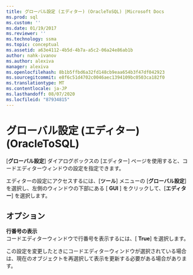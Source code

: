 ```yaml
---
title: グローバル設定 (エディター) (OracleToSQL) |Microsoft Docs
ms.prod: sql
ms.custom: ''
ms.date: 01/19/2017
ms.reviewer: ''
ms.technology: ssma
ms.topic: conceptual
ms.assetid: a63e4112-4b5d-4b7a-a5c2-06a24e86ab1b
author: nahk-ivanov
ms.author: alexiva
manager: alexiva
ms.openlocfilehash: 8b1b5ffbd6a32fd148cb9eaa654b3f47df042923
ms.sourcegitcommit: e8f6c51d4702c0046aec1394109bc0503ca182f0
ms.translationtype: MT
ms.contentlocale: ja-JP
ms.lasthandoff: 08/07/2020
ms.locfileid: "87934815"
---
```

# <a name="global-settings-editor-oracletosql"></a>グローバル設定 (エディター) (OracleToSQL)
[**グローバル設定**] ダイアログボックスの [エディター] ページを使用すると、コードエディターウィンドウの設定を指定できます。  
  
エディターの設定にアクセスするには、[**ツール**] メニューの [**グローバル設定**] を選択し、左側のウィンドウの下部にある [ **GUI** ] をクリックして、[**エディター**] を選択します。  
  
## <a name="options"></a>オプション  
**行番号の表示**  
コードエディターウィンドウで行番号を表示するには、[ **True**] を選択します。  
  
この設定を変更したときにコードエディターウィンドウが選択されている場合は、現在のオブジェクトを再選択して表示を更新する必要がある場合があります。  
  
